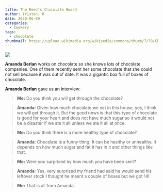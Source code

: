 ```yaml
---
title: The Reed's Chocolate Hoard
author: Tristan. R
date: 2020-06-09
categories:
  - Cookery
tags:
  - chocolate
thumbnail: https://upload.wikimedia.org/wikipedia/commons/thumb/7/70/Chocolate_%28blue_background%29.jpg/400px-Chocolate_%28blue_background%29.jpg
---
```


![](https://upload.wikimedia.org/wikipedia/commons/thumb/7/70/Chocolate_%28blue_background%29.jpg/400px-Chocolate_%28blue_background%29.jpg)

**Amanda Berlan** works on chocolate so she knows lots of chocolate companies. One of them recently sent her some chocolate that she could not sell because it  was out of date. It was a gigantic box full of boxes of chocolate.

**Amanda Berlan** gave us an interview:

> **Me:** Do you think you will get through the chocolate?

> **Amanda:** Given how much chocolate we eat in this house, yes, I think we will get through it. But the good news is that this type of chocolate is good for your heart and does not have much sugar so it would not be a disaster if we ate it all unless we ate it all at once.

> **Me:** Do you think there is a more healthy type of chocolate?

> **Amanda:** Chocolate is a funny thing. It can be healthy or unhealthy. It depends on how much sugar and fat it has in it and other things like that. 

> **Me:** Were you surprised by how much you have been sent?

> **Amanda:** Yes, very surprised my friend had said he would send his leftover stock I thought he meant a couple of boxes but we got 14!

> **Me:** That is all from Amanda.

